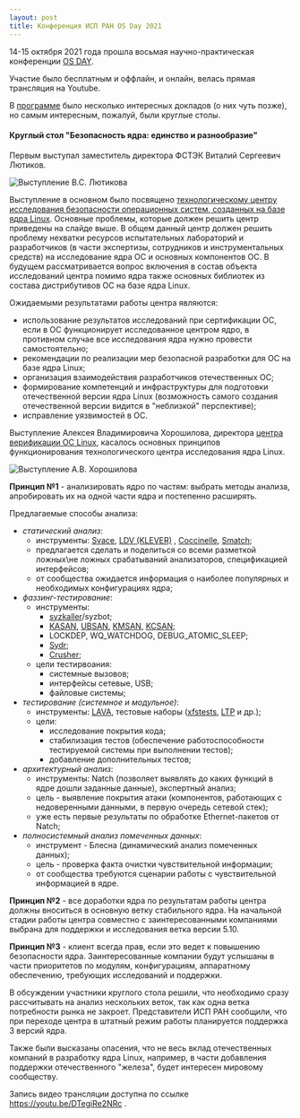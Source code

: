 ```yaml
---
layout: post
title: Конференция ИСП РАН OS Day 2021
---
```

14-15 октября 2021 года прошла восьмая научно-практическая конференции [OS DAY](https://osday.ru/).

Участие было бесплатным и оффлайн, и онлайн, велась прямая трансляция на Youtube.

В [программе](https://osday.ru/index.html#schedule) было несколько интересных докладов (о них чуть позже), но самым интересным, пожалуй, были круглые столы.

#### Круглый стол "Безопасность ядра: единство и разнообразие"

Первым выступал заместитель директора ФСТЭК Виталий Сергеевич Лютиков.

![Выступление В.С. Лютикова](https://menv1s.github.io/images/OSDay_2021/fstec3.jpg)

Выступление в основном было посвящено [технологическому центру исследования безопасности операционных систем, созданных на базе ядра Linux](https://www.opennet.ru/opennews/art.shtml?num=54903). Основные проблемы, которые должен решить центр приведены на слайде выше. В общем данный центр должен решить проблему нехватки ресурсов испытательных лабораторий и разработчиков (в части экспертизы, сотрудников и инструментальных средств) на исследование ядра ОС и  основных компонентов ОС. В будущем рассматривается вопрос включения в состав объекта исследований центра помимо ядра также основных библиотек из состава дистрибутивов ОС на базе ядра Linux.

Ожидаемыми результатами работы центра являются: 

- использование результатов исследований при сертификации ОС, если в ОС функционирует исследованное центром ядро, в противном случае все исследования ядра нужно провести самостоятельно;
- рекомендации по реализации мер безопасной разработки для ОС на базе ядра Linux; 
- организация взаимодействия разработчиков отечественных ОС; 
- формирование компетенций и инфраструктуры для подготовки отечественной версии ядра Linux (возможность самого создания отечественной версии видится в "неблизкой" перспективе);
- исправление уязвимостей в ОС.

Выступление Алексея Владимировича Хорошилова, директора [центра верификации ОС Linux](http://www.linuxtesting.ru/), касалось основных принципов функционирования технологического центра исследования ядра Linux.

![Выступление А.В. Хорошилова](https://menv1s.github.io/images/OSDay_2021/ISP_RAN1.jpg)

**Принцип №1** - анализировать ядро по частям: выбрать методы анализа, апробировать их на одной части ядра и постепенно расширять.

Предлагаемые способы анализа:

- *статический анализ*:
  -  инструменты: [Svace](https://www.ispras.ru/technologies/svace/), [LDV (KLEVER)](https://www.ispras.ru/technologies/static_analysis_linux_driver_verification/) , [Coccinelle](https://coccinelle.gitlabpages.inria.fr/website/), [Smatch](https://lwn.net/Articles/691882/);
  - предлагается сделать и поделиться со всеми разметкой ложных\не ложных срабатываний анализаторов, спецификацией интерфейсов;
  - от сообщества ожидается информация о наиболее популярных и необходимых конфигурациях ядра;
- *фаззинг-тестирование*:
  - инструменты:
    - [syzkaller](https://github.com/google/syzkaller)/syzbot;
    - [KASAN](https://www.kernel.org/doc/html/v4.14/dev-tools/kasan.html), [UBSAN](https://clang.llvm.org/docs/UndefinedBehaviorSanitizer.html), [KMSAN](https://github.com/google/kmsan), [KCSAN](https://www.kernel.org/doc/html/latest/dev-tools/kcsan.html);
    - LOCKDEP, WQ_WATCHDOG, DEBUG_ATOMIC_SLEEP;
    - [Sydr](https://www.ispras.ru/technologies/sydr/);
    - [Crusher](https://www.ispras.ru/technologies/crusher/);
  - цели тестирвоания:
    - системные вызовов;
    - интерфейсы сетевые, USB;
    - файловые системы;
- *тестирование (системное и модульное)*:
  - инструменты: [LAVA](https://validation.linaro.org/), тестовые наборы ([xfstests](https://github.com/kdave/xfstests), [LTP](https://github.com/linux-test-project/ltp) и др.);
  - цели:
    - исследование покрытия кода;
    - стабилизация тестов (обеспечение работоспособности тестируемой системы при выполнении тестов);
    - добавление дополнительных тестов;
- *архитектурный анализ*:
  - инструменты: Natch (позволяет выявлять до каких функций в ядре дошли заданные данные), экспертный анализ;
  - цель - выявление покрытия атаки (компонентов, работающих с недоверенными данными, в первую очередь сетевой стек);
  - уже есть первые результаты по обработке Ethernet-пакетов от Natch;
- *полносистемный анализ помеченных данных*:
  - инструмент - Блесна (динамический анализ помеченных данных);
  - цель - проверка факта очистки чувствительной информации; 
  - от сообщества требуются сценарии работы с чувствительной информацией в ядре.

**Принцип №2** - все доработки ядра по результатам работы центра должны вноситься в основную ветку стабильного ядра. На начальной стадии работы центра совместно с заинтересованными компаниями выбрана для поддержки и исследования ветка версии 5.10.

**Принцип №3** - клиент всегда прав, если это ведет к повышению безопасности ядра. Заинтересованные компании будут услышаны в части приоритетов по модулям, конфигурациям, аппаратному обеспечению, требующих исследований и поддержки.



В обсуждении участники круглого стола решили, что необходимо сразу рассчитывать на анализ нескольких веток, так как одна ветка потребности рынка не закроет. Представители ИСП РАН сообщили, что при переходе центра в штатный режим работы планируется поддержка 3 версий ядра.

Также были высказаны опасения, что не весь вклад отечественных компаний в разработку ядра Linux, например, в части добавления поддержки отечественного "железа", будет интересен мировому сообществу.

Запись видео трансляции доступна по ссылке https://youtu.be/DTegiRe2NRc . 

